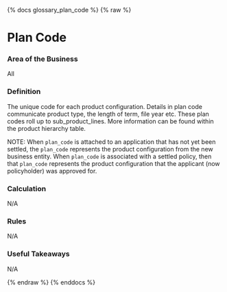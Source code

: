 {% docs glossary_plan_code %}
{% raw %}

<a name="plan_code"></a>
# Plan Code

### Area of the Business
All

### Definition
The unique code for each product configuration. Details in plan code communicate product type, 
the length of term, file year etc. These plan codes roll up to sub_product_lines. More
information can be found within the product hierarchy table.

NOTE: When `plan_code` is attached to an application that has not yet been settled, the `plan_code`
represents the product configuration from the new business entity. When `plan_code` is
associated with a settled policy, then that `plan_code` represents the product configuration that
the applicant (now policyholder) was approved for.

### Calculation
N/A

### Rules
N/A

### Useful Takeaways
N/A

{% endraw %}
{% enddocs %}